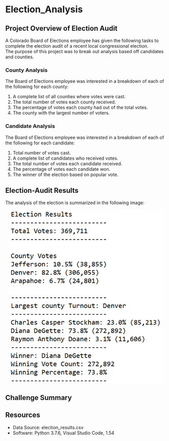 # Election_Analysis

## Project Overview of Election Audit
A Colorado Board of Elections employee has given the following tasks to complete the election audit of a recent local congressional election.<br>
The purpose of this project was to break out analysis based off candidates and counties.

### County Analysis
The Board of Elections employee was interested in a breakdown of each of the following for each county:

1. A complete list of all counties where votes were cast.
2. The total number of votes each county received.
3. The percentage of votes each county had out of the total votes.
4. The county with the largest number of voters.

### Candidate Analysis
The Board of Elections employee was interested in a breakdown of each of the following for each candidate:

1. Total number of votes cast.
2. A complete list of candidates who received votes.
3. The total number of votes each candidate received.
4. The percentage of votes each candidate won.
5. The winner of the election based on popular vote.

## Election-Audit Results

The analysis of the election is summarized in the following image:
<p align="center">
    <img src="https://github.com/smyoung88/Election_Analysis/blob/main/analysis/election_results_image.png">
</p>


## Challenge Summary


## Resources
- Data Source: election_results.csv
- Software: Python 3.7.6, Visual Studio Code, 1.54
